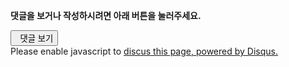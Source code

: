 <section class="comments">

<div class=disqusbox>
<div>
<p><strong>댓글을 보거나 작성하시려면 아래 버튼을 눌러주세요.</strong></p>
</div>
<div id="disqus_thread"><button class="show-comments" onclick="my.loadDisqus();return false;"><span class="icon-comments"></span>&nbsp;&nbsp;댓글 보기</button></div>
<script>
var disqus_shortname = "hadesleesgithubblog";
/* provide the following in the template, if necessary */
/* var disqus_url = "http://yourghostblogdomainname/"; */
var disqus_identifier = '{{id}}';
var my = my || {};
my.loadDisqus = function() {
    var dsq = document.createElement('script');
    dsq.type = 'text/javascript';
    dsq.async = true;
    dsq.src = '//' + disqus_shortname + '.disqus.com/embed.js';
    (document.getElementsByTagName('head')[0] || document.getElementsByTagName('body')[0]).appendChild(dsq);
};
</script>
<noscript>Please enable javascript to <a rel="nofollow" href="http://disqus.com/?ref_noscript">discus this page, powered by Disqus.</a></noscript>
<style scoped=scoped>
@media print{
 .disqusbox{display:none}
}
</style>
</div>
</section>